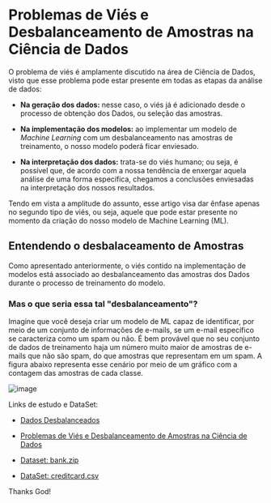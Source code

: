 # Problemas de Viés e Desbalanceamento de Amostras na Ciência de Dados

O problema de viés é amplamente discutido na área de Ciência de Dados, visto que esse problema pode estar presente em todas as etapas da análise de dados:

* **Na geração dos dados:** nesse caso, o viés já é adicionado desde o processo de obtenção dos Dados, ou seleção das amostras.

* **Na implementação dos modelos:** ao implementar um modelo de _Machine Learning_ com um desbalanceamento nas amostras de treinamento, o nosso modelo poderá ficar enviesado.

* **Na interpretação dos dados:** trata-se do viés humano; ou seja, é possível que, de acordo com a nossa tendência de enxergar aquela análise de uma forma específica, chegamos a conclusões enviesadas na interpretação dos nossos resultados.


Tendo em vista a amplitude do assunto, esse artigo visa dar ênfase apenas no segundo tipo de viés, ou seja, aquele que pode estar presente no momento da criação do nosso modelo de Machine Learning (ML).

## Entendendo o desbalaceamento de Amostras

Como apresentado anteriormente, o viés contido na implementação de modelos está associado ao desbalanceamento das amostras dos Dados durante o processo de treinamento do modelo. 

### Mas o que seria essa tal "desbalanceamento"?

Imagine que você deseja criar um modelo de ML capaz de identificar, por meio de um conjunto de informações de e-mails, se um e-mail específico se caracteriza como um spam ou não. É bem provável que no seu conjunto de dados de treinamento haja um número muito maior de amostras de e-mails que não são spam, do que amostras que representam em um spam. A figura abaixo representa esse cenário por meio de um gráfico com a contagem das amostras de cada classe.

![image](https://user-images.githubusercontent.com/69597971/152691515-abf571a8-c10d-4b5a-b47d-31612a0a73b2.png)












Links de estudo e DataSet:

* [Dados Desbalanceados](https://sigmoidal.ai/como-lidar-com-dados-desbalanceados/)

* [Problemas de Viés e Desbalanceamento de Amostras na Ciência de Dados](https://letscode-academy.com/blog/problemas-de-vies-e-desbalanceamento-de-amostras-na-ciencia-de-dados)

* [Dataset: bank.zip](https://archive.ics.uci.edu/ml/datasets/Bank+Marketing)

* [DataSet: creditcard.csv](https://www.dropbox.com/s/b44o3t3ehmnx2b7/creditcard.csv?dl=1)



Thanks God!





